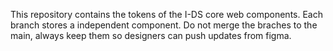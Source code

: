 This repository contains the tokens of the I-DS core web components. Each branch stores a independent component. Do not merge the braches to the main, always keep them so designers can push updates from figma.
